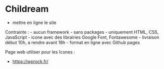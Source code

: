 # Childream

- mettre en ligne le site

Contrainte :
    - aucun framework
    - sans packages
    - uniquement HTML, CSS, JavaScript
    - icone avec des librairies Google Font, Fontawesome
    - livraison début 10h, a rendre avant 18h
    - format en ligne avec Github pages
    
Page web utiliser pour les îcones :
   - https://wprock.fr/
